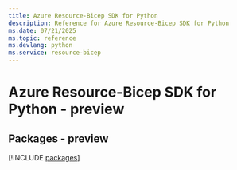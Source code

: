 ```yaml
---
title: Azure Resource-Bicep SDK for Python
description: Reference for Azure Resource-Bicep SDK for Python
ms.date: 07/21/2025
ms.topic: reference
ms.devlang: python
ms.service: resource-bicep
---
```

# Azure Resource-Bicep SDK for Python - preview
## Packages - preview
[!INCLUDE [packages](resource-bicep-index.md)]
